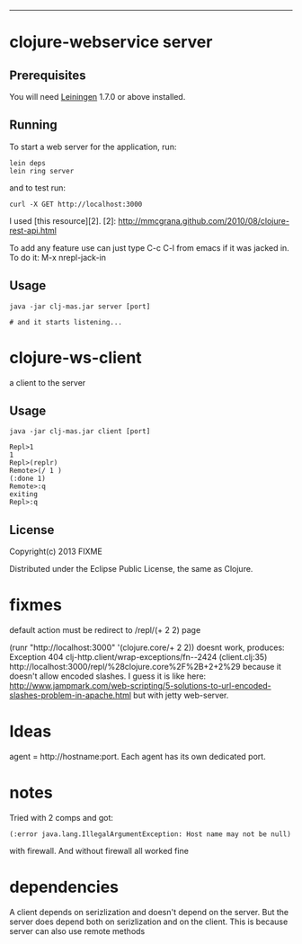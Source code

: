 --------------------------------------------------------------------------------


clojure-webservice server
===========================

## Prerequisites

You will need [Leiningen][1] 1.7.0 or above installed.

[1]: https://github.com/technomancy/leiningen

## Running

To start a web server for the application, run:

    lein deps
    lein ring server

and to test run:

    curl -X GET http://localhost:3000

I used [this resource][2].
[2]: http://mmcgrana.github.com/2010/08/clojure-rest-api.html

To add any feature use can just type C-c C-l from emacs if it was jacked in. To do it: M-x nrepl-jack-in

## Usage

    java -jar clj-mas.jar server [port]

    # and it starts listening...

clojure-ws-client
=================

a client to the server

## Usage

    java -jar clj-mas.jar client [port]

    Repl>1
    1
    Repl>(replr)
    Remote>(/ 1 )
    (:done 1)
    Remote>:q
    exiting
    Repl>:q

## License

Copyright(c) 2013 FIXME

Distributed under the Eclipse Public License, the same as Clojure.

fixmes
======

default action must be redirect to /repl/(+ 2 2) page

(runr "http://localhost:3000" '(clojure.core/+ 2 2))
doesnt work, produces:
Exception 404  clj-http.client/wrap-exceptions/fn--2424 (client.clj:35)
http://localhost:3000/repl/%28clojure.core%2F%2B+2+2%29
 because it doesn't allow encoded slashes.
I guess it is like here:
http://www.jampmark.com/web-scripting/5-solutions-to-url-encoded-slashes-problem-in-apache.html
but with jetty web-server.

Ideas
=====

agent = http://hostname:port. Each agent has its own dedicated port.

notes
=====

Tried with 2 comps and got:

    (:error java.lang.IllegalArgumentException: Host name may not be null)

with firewall. And without firewall all worked fine

dependencies
============

A client depends on serizlization and doesn't depend on the server. But the server does depend both on serizlization and on the client. This is because server can also use remote methods